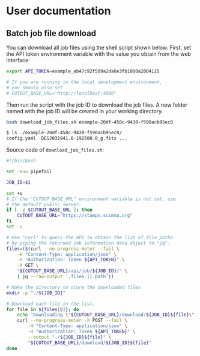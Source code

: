 # User documentation

## Batch job file download

You can download all job files using the shell script shown below. First, set the API token environment variable with the value you obtain from the web interface:

```bash
export API_TOKEN=example_ab47c92f509a2da6e3fb1080a2004115

# If you are running in the local development environment,
# you should also set
# CUTOUT_BASE_URL="http://localhost:4000"
```

Then run the script with the job ID to download the job files. A new folder named with the job ID will be created in your working directory.

```bash
bash download_job_files.sh example-20df-458c-9438-f590acb95ec8

$ ls ./example-20df-458c-9438-f590acb95ec8/
config.yaml  DESJ031941.0-192500.0_g.fits ...
```


Source code of `download_job_files.sh`:

```bash
#!/bin/bash

set -euo pipefail

JOB_ID=$1

set +u
# If the "CUTOUT_BASE_URL" environment variable is not set, use
# the default public server.
if [ -z $CUTOUT_BASE_URL ]; then
    CUTOUT_BASE_URL="https://stamps.scimma.org"
fi
set -u

# Use "curl" to query the API to obtain the list of file paths
# by piping the returned job information data object to "jq".
files=($(curl --no-progress-meter --fail \
    -H "Content-Type: application/json" \
    -H "Authorization: Token ${API_TOKEN}" \
    -X GET \
    "${CUTOUT_BASE_URL}/api/job/${JOB_ID}/" \
    | jq --raw-output '.files.[].path'))

# Make the directory to store the downloaded files
mkdir -p "./${JOB_ID}"

# Download each file in the list.
for file in ${files[@]}; do
    echo "Downloading \"${CUTOUT_BASE_URL}/download/${JOB_ID}${file}\"..."
    curl --no-progress-meter -X POST --fail \
        -H "Content-Type: application/json" \
        -H "Authorization: Token ${API_TOKEN}" \
        --output "./${JOB_ID}${file}" \
        "${CUTOUT_BASE_URL}/download/${JOB_ID}${file}"
done
```
